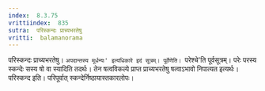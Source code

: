 ```yaml
---
index:  8.3.75
vrittiindex:  835
sutra:  परिस्कन्दः प्राच्यभरतेषु
vritti:  balamanorama 
---
```


परिस्कन्दः प्राच्यभरतेषु। `अपदान्तस्य मूर्धन्यः' इत्यधिकारे इदं सूत्रम्। पूर्वेणेति। `परेश्चे'ति पूर्वसूत्रम्। परेः परस्य स्कन्देः सस्य षो वा स्यादिति तदर्थः। तेन षत्वविकल्पे प्राप्त प्राच्यभरतेषु षत्वाऽभावो निपात्यत इत्यर्थः। परिस्कन्द इति। परिपूर्वात् स्कन्देर्निष्ठायास्तकारलोपः। 

